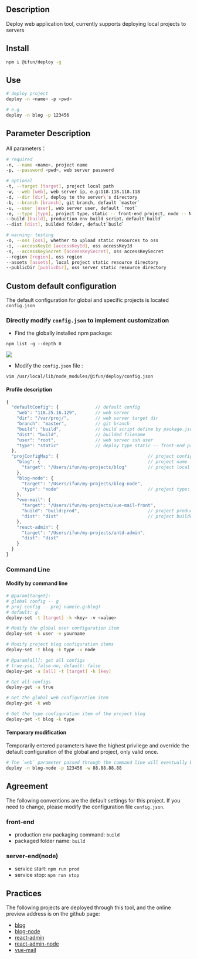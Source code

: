 ## Description

Deploy web application tool, currently supports deploying local projects to servers

## Install

```sh
npm i @ifun/deploy -g
```

## Use

```sh
# deploy project
deploy -n <name> -p <pwd> 

# e.g
deploy -n blog -p 123456
```

## Parameter Description

All parameters： 

```sh
# required
-n, --name <name>, project name
-p, --password <pwd>, web server password

# optional
-t, --target [target], project local path
-w, --web [web], web server ip, e.g:118.118.118.118
-d, --dir [dir], deploy to the server\'s directory
-b, --branch [branch], git branch, default `master`
-u, --user [user], web server user, default `root`
-e, --type [type], project type，static -- front-end project, node -- Node project，   default`static`
--build [build], production env build script，default`build`
--dist [dist], builded folder, default`build`

# warning: testing
-o, --oss [oss], whether to upload static resources to oss
-i, --accessKeyId [accessKeyId], oss accessKeyId
-s, --accessKeySecret [accessKeySecret], oss accessKeySecret
--region [region], oss region
--assets [assets], local project static resource directory
--publicDir [publicDir], oss server static resource directory
```

## Custom default configuration

The default configuration for global and specific projects is located
 `config.json`

### Directly modify `config.json` to implement customization

- Find the globally installed npm package:

```
npm list -g --depth 0
```

![](https://rulifun.oss-cn-hangzhou.aliyuncs.com/static/image/WX20181011-135003%402x.png)

- Modify the `config.json` file :

```
vim /usr/local/lib/node_modules/@ifun/deploy/config.json
```

#### Profile description

```js
{
  "defaultConfig": {              // default config
    "web": "118.25.16.129",       // web server
    "dir": "/var/proj/",          // web server target dir
    "branch": "master",           // git branch
    "build": "build",             // build script define by package.json 
    "dist": "build",              // builded filename
    "user": "root",               // web server ssh user
    "type": "static"              // deploy type static -- front-end project, node -- Node project，
  },
  "projConfigMap": {                                  // project config
    "blog": {                                         // project name
      "target": "/Users/ifun/my-projects/blog"        // project local path
    },
    "blog-node": {
      "target": "/Users/ifun/my-projects/blog-node",
      "type": "node"                                  // project type: node
    },
    "vue-mail": {
      "target": "/Users/ifun/my-projects/vue-mail-front",
      "build": "build:prod",                          // project production env build script
      "dist": "dist"                                  // project builded folder
    },
    "react-admin": {
      "target": "/Users/ifun/my-projects/antd-admin",
      "dist": "dist"
    }
  }
}
```

### Command Line

#### Modify by command line

```sh
# @param[target]: 
# global config -- g
# proj config -- proj name(e.g:blog)
# default: g
deploy-set -t [target] -k <key> -v <value>

# Modify the global user configuration item
deploy-set -k user -v yourname

# Modify project blog configuration items
deploy-set -t blog -k type -v node

# @param[all]: get all configs 
# true-yse, false-no, default: false
deploy-get -a [all] -t [target] -k [key]

# Get all configs
deploy-get -a true

# Get the global web configuration item
deploy-get -k web

# Get the type configuration item of the project blog
deploy-get -t blog -k type

```

#### Temporary modification

Temporarily entered parameters have the highest privilege and override the default configuration of the global and project, only valid once.

```sh
# The `web` parameter passed through the command line will eventually be used.
deploy -n blog-node -p 123456 -w 88.88.88.88 
```

## Agreement

The following conventions are the default settings for this project. If you need to change, please modify the configuration file `config.json`.

### front-end
- production env packaging command: `build`
- packaged folder name: `build`

### server-end(node)
- service start: `npm run prod`  
- service stop: `npm run stop`

## Practices

The following projects are deployed through this tool, and the online preview address is on the github page:

- [blog](https://github.com/weihomechen/blog)
- [blog-node](https://github.com/weihomechen/blog-node)
- [react-admin](https://github.com/weihomechen/react-admin)
- [react-admin-node](https://github.com/weihomechen/react-admin-node)
- [vue-mail](https://github.com/weihomechen/vue-mail-front)
